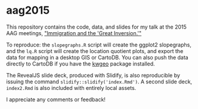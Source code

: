 # aag2015
This repository contains the code, data, and slides for my talk at the 2015 AAG meetings, ["Immigration and the 'Great Inversion.'"](http://meridian.aag.org/callforpapers/program/AbstractDetail.cfm?AbstractID=63785)

To reproduce: the `slopegraphs.R` script will create the ggplot2 slopegraphs, and the `lq.R` script will create the location quotient plots, and export the data for mapping in a desktop GIS or CartoDB.  You can also push the data directly to CartoDB if you have the [kwgeo](https://github.com/walkerke/kwgeo) package installed.  

The RevealJS slide deck, produced with Slidify, is also reproducible by issuing the command `slidify::slidify('index.Rmd')`.  A second slide deck, `index2.Rmd` is also included with entirely local assets.  

I appreciate any comments or feedback!
